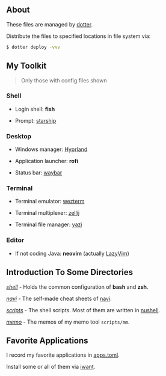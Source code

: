 ## About

These files are managed by [dotter](https://github.com/SuperCuber/dotter).

Distribute the files to specified locations in file system via:

```bash
$ dotter deploy -vvv
```

## My Toolkit

> Only those with config files shown

### Shell

- Login shell: **fish**

- Prompt: [starship](https://starship.rs)

### Desktop

- Windows manager: [Hyprland](https://hyprland.org)

- Application launcher: **rofi**

- Status bar: [waybar](https://github.com/Alexays/Waybar)

### Terminal

- Terminal emulator: [wezterm](https://wezfurlong.org/wezterm/)

- Terminal multiplexer: [zellij](https://zellij.dev)

- Terminal file manager: [yazi](https://yazi-rs.github.io)

### Editor

- If not coding Java: **neovim** (actually [LazyVim](https://www.lazyvim.org))

## Introduction To Some Directories

[*shell*](./shell) - Holds the common configuration of **bash** and **zsh**.

[*navi*](./navi) - The self-made cheat sheets of [navi](https://github.com/denisidoro/navi).

[*scripts*](./scripts) - The shell scripts. Most of them are written in [nushell](https://www.nushell.sh).

[*memo*](./memo) - The memos of my memo tool `scripts/mm`.

## Favorite Applications

I record my favorite applications in [apps.toml](./Templates/apps.toml).

Install some or all of them via [iwant](https://github.com/TD-Sky/iwant).
